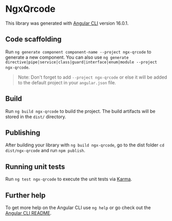 # NgxQrcode

This library was generated with [Angular CLI](https://github.com/angular/angular-cli) version 16.0.1.

## Code scaffolding

Run `ng generate component component-name --project ngx-qrcode` to generate a new component. You can also use `ng generate directive|pipe|service|class|guard|interface|enum|module --project ngx-qrcode`.
> Note: Don't forget to add `--project ngx-qrcode` or else it will be added to the default project in your `angular.json` file. 

## Build

Run `ng build ngx-qrcode` to build the project. The build artifacts will be stored in the `dist/` directory.

## Publishing

After building your library with `ng build ngx-qrcode`, go to the dist folder `cd dist/ngx-qrcode` and run `npm publish`.

## Running unit tests

Run `ng test ngx-qrcode` to execute the unit tests via [Karma](https://karma-runner.github.io).

## Further help

To get more help on the Angular CLI use `ng help` or go check out the [Angular CLI README](https://github.com/angular/angular-cli/blob/master/README.md).
